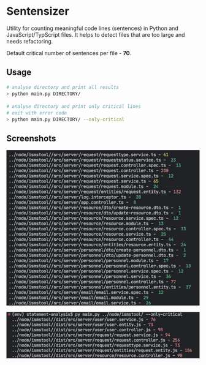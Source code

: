 # Sentensizer

Utility for counting meaningful code lines (sentences) in Python and JavaScript/TypScript files. It helps to detect files that are too large and needs refactoring.

Default critical number of sentences per file - **70**.

## Usage

```bash
# analyse directory and print all results
> python main.py DIRECTORY/

# analyse directory and print only critical lines
# exit with error code
> python main.py DIRECTORY/ --only-critical
```

## Screenshots

![Default run](/i/general.png)

![Only critical run](/i/only-critical.png)